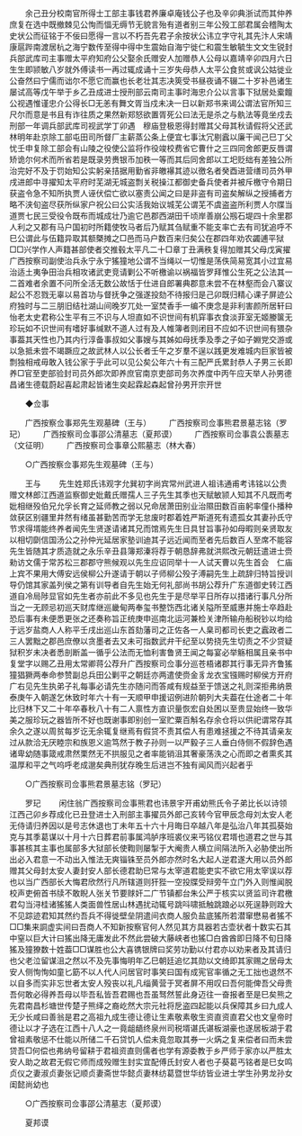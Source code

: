 <!-- { "loadSidebar": true } -->
　　余己丑分校南官所得士工部主事钱君养廉卓庵钱公子也及辛卯典浙试而其仲养庶复在选中既撤棘见公恂而愊无缛节无貌言殆有道者别三年公殁工部君属会稽陶太史状公而征铭于不佞曰愿得一言以不朽吾先君子余按状公讳立字守礼其先汴人宋靖康扈跸南渡居杭之海宁数传至得中得中生震始自海宁徙仁和震生敏毓生文文生锐封兵部武库司主事赠太平府知府公父娶余氏赠安人加赠恭人公母以嘉靖辛卯四月六日生生即颕敏八岁就外傅读书一再过辄成诵十三岁失母恭人太平公食贫或讽公姑徙业公奋然曰宁儒而诎尔不愿它而赢也长老壮其志决筴受书昼夜诵不辍二十岁补邑诸生屡试高等戊午举于乡乙丑成进士授刑部云南司主事时海忠介公以言事下狱居处槖饘公视遇惟谨忠介公得长□无恙有舞文胥当戍未决一日以新郑书来谒公谓法官所知三尺尔而意是书且有诈往质之果然新郑怒欲置胥死公曰法无是杀之与骫法等竟坐戍去刑部一年调兵部武库司视武学丁卯遇　穆庙登极恩得封赠其父母其秋请假将父还武林明年赴京除工部屯田司所督厂主薪蒸公条上便宜七事汰冗剔蠧以廉干闻己巳丁父忧壬申复除工部会有山陵之役使公监将作役竣校费省它曹什之三四同舍郎更反唇谓矫诡尔何术而所省若是既录劳赉银币加秩一等而其后同舍郎以工圯贬绌有差独公所治完好不及于罚始知公实躬亲拮据用勤省非皦襮其迹以徼名者癸酉进营缮司员外甲戌进郎中寻擢知太平府时芜湖无城盗剽关税操江都御史备兵使者并被斥檄守令期日获盗令急不知所执贾人诬伏偿亡欲以塞责公闻之曰是非盗有司盗矣解纵之授捕者方略不浃旬盗尽获所纵家户祝公曰公实活我始议城芜公谓芜不虞盗盗所利贾人尔牒当道贾七民三受役令既布而城成壮乃逾它邑郡西湖田千顷岸善崩公剏石堤四十余里郡人利之又郡有马户国初时所籍使牧马者后乃赋其刍赋重不能支率亡去有司犹追呼不巳公谓此与伍籍异取其额槩摊之□邑而马户数百来归矣公在郡四年劝农蠲逋平狱□□兴学作人声籍甚部使者交推毂太平凡二十□章丁丑满秩复得加赠其父母戊寅擢广西按察司副使治兵永宁永宁猺獞地公谓不当绳以一切惟是荡佚简易宽其小过宜易治适土夷争田治兵相攻诸武吏竞请剿公不听檄谕以祸福皆罗拜惟公生死之公法其一二首难者余置不问所全活无数公故恬于仕进自郎署典郡意未尝不在林壑而会八寨议起公不忍戮无辜以易首功与督抚争之强遂投劾不待报归是己卯既归精心课子屏迹公府独时与二三朋旧结社湖山间晚岁兀处一室焚香手一编不庚念是非利害颜所居轩曰怡老太史君称公生平有三不识与人坦直如不识世间有机穽事衣食淡菲室无姬媵箧无珍玩如不识世间有嗜好事缄默不道人过有及人帷簿者则闭目不应如不识世间有猥杂事葢其天性也乃其内行淳备事叔如父事嫂与其姊如母抚季及季之子如子婣党交游或以急抵未尝不竭蹶应之故武林人以公长者壬午之岁羣不逞以践更发难城内巨家皆被剽独相戒毋敢入钱公家于乎此可以见公矣公年六十有三配严氏累封恭人子男三长即养□官至吏部验封司员外郎次即养庶官南京吏部司务次养度中丙午应天举人孙男德昌诸生德载蔚起喜起肃起皆诸生奕起霖起森起曾孙男开宗开世 

　　◆佥事 

　　广西按察佥事郑先生观墓碑（王与） 
　　广西按察司佥事熊君景墓志铭（罗玘） 
　　广西按察司佥事邵公清墓志（夏邦谟） 
　　广西按察司佥事袁公袠墓志（文征明） 
　　广西按察司佥事章公熙墓志（林大春） 

　　○广西按察佥事郑先生观墓碑（王与） 

　　王与 
　　先生姓郑氏讳观字允巽初字尚宾常州武进人祖讳通甫考讳铭以公贵赠文林郎江西道监察御史妣戴氏赠孺人三子先生其季也天赋敏颕人知其不凡既而考妣相继殁伯兄允孚长育之延师教之弱以兄命居萧田别业治隰田数百亩躬率僮仆播种敛获区别疆里井然有绪虽甚勤苦而学无怠废时郡着姓严斯道死有遗孤女其妻孙氏守节求得壻能终养者闻先生贤遂请诸其兄而馆焉先生日具甘旨事孙如母暇则亲贤取友以相切劘信国汤公之孙仲光延居家塾训迪其子远近闻而至者先后数百人至席不能容先生皆随其才质造就之永乐辛丑县簿郑溱将荐于朝恳辞弗就洪熙改元朝廷遣进士赍勑访文儒于常苏松三郡郡守熊候观以先生应诏同举十一人试天曹以先生首会　仁庙上宾不果用大傅安远侯柳公升遂请于朝以子师柳公殁子溥嗣先生上疏辞归特旨授训导仍馆其家盖列侯之第有训导者自先生始无何礼部尚书胡公荐升广东道御史转江西道自冷局陟显官如先生者亦前此不多见也先生于是尽举平日所存以措诸行事凡分所当之一无顾忌初巡天财库继巡畿甸两奉玺书整饬西北诸关隘所至威惠并施士卒趋赴恐后事有未便悉更张之还奏称旨正统庚申巡南北运河兼检关津所输舟船税钞以均给于远岁盐商人人称平壬戌出巡山东首劾藩司之正佐各一人臬司都司长吏之蠧政者二三人罢黜之郡邑庶僚以贪墨者去又未可指数武弁干纪至以势挠先生切责之不少贷疑狱积岁未决者悉剖断盖一循乎公法而无恤利害鲁贤王闻之每宴必举觞相属且亲书中复堂字以赐乙丑用太常卿蒋公荐升广西按察司佥事分巡苍梧诸郡其行事无异齐鲁猺獞猖獗两奉命参赞副总兵田公剿平之朝廷亦两遣使赍金豸龙衣宝镪赐时柳侯方开府广右见先生执弟子礼每事必请先生亦随问而答咸有规益至于馈送之礼则深拒弗纳景泰庚午入朝遂乞休致时年六十有一天顺甲申援诏例进阶朝列大夫葢在仕途者二十年比归林下又二十年卒春秋八十有二人禀性方直识量恢宏自处困以至贵显始终一致华美之服珍玩之器皆所不好也既谢事即别创一室贮粟百斛名存余仓将以供祀谓常存其余久之遂以周贫每岁讫无余辄复继焉有假贷不责其偿人有患难拯援之不待其请亲友过从款洽无厌睦宗和族恩义逾笃然于教子孙则一以严毅子三人垂白侍侧不假辞色遇诸卑幼随事箴戒肃然栗然无不拱服见之者率能销沮其奢豪荡泆之心而即之者熏炙其温厚和平之气呜呼老成邈矣典刑犹存晚生后进岂不独有闻风而兴起者乎 

　　○广西按察司佥事熊君景墓志铭（罗玘） 

　　罗玘 
　　闲住翁广西按察司佥事熊君也讳景宇开甫幼熊氏令子弟比长以诗领江西己卯乡荐成化已丑登进士入刑部主事擢员外郎己亥转今官甲辰念母刘太安人老无侍请归养因以是号志休退也丁未年五十六十月晦日卒越八年是弘治八年其孤葵始克与其季葛谋以十月十六日葬君前事属鸿胪序班裘仪来丐铭仪君壻也道君之世与其事甚核其主事也属部多大狱部长使鞫则屡掣于大阉贵人横立间隔法所入必胁使出所出必入君意一不动出入惟法无爽锱铢至员外郎亦然时名大起人逆君遂大用以员外郎赠其父母封太安人妻封安人部长德君助巳常与太宰道君能吏实不欲它用太宰误以荐也以当广西部长大悔君欣然行凡所辖道则犴狴一空投牒受辩旁午立门外入则惟闻脱校声吏俯首书牍不敢睨人张关节要赇奸二广节镇都台朱公严于核实以贤监司许君檄君勾当浔桂诸猺猺人类面兽性居山林遇扰动辄号跳呌啸抵触跳踉必以死逞静则跧大不见踪迹君知其然约吾兵不得徙壁垒阴遣间衣商人服负盐底猺所若潜窜懋易者猺不□□集来詷虚实间曰吾商人不知新按察官何人然见其方具器若古壶状者十数实石其中窒以巨大计曰猺出降无庸发此不然此尝破大藤峡者也猺□白酋酋即日降不旬日降猺及獞獠数十姓葢□□谋胜也公大喜镌银牌曰奖劳功勤以付君亦以劝来者及其请归也父老泣留谋沮之然以不及先事悔明年乙巳朝廷追忆其勋以文绮即其家赐之居母太安人侧恂恂如童匕筯不以人代人问居官时事笑曰国有成宪官率循之无工拙也退然不以自多而实非忘世者太安人殁丧以礼凡缁黄营于冥者屏不用叹曰吾何能俾吾父母贵吾何敢必得养吾母以毕吾私皆吾君赐也吾虽驽然誓此身迈往一奋报者至是巳矣熊之先君南昌杉塘世传楚子熊绎之裔屹然大宗元社将戹盗四起能以兵保障其乡曰九成人无少长咸曰善翁是君之高祖九成生德让德让生素敬素敬生资直资直君父也文皇帝时德让以才子选在江西十八人之一竟龃龉终泉州司税壻谌氏谌板湖豪也遂居板湖于君曾祖素敬惩不仕能以所储二千石贷饥人偿未竟忽取其券一火焫之复来偿者曰而未尝贷吾□何偿也弗纳号留耕于君祖资直则儒者也学有源委教于乡严师于家亦以严胜太安人助之故君无假它师而成殁赠生封实宜配傅氏封安人者也子葵葛丐铭者是巳女鸣贞仪之妻淑贞妻张记顺贞妻斋世华懿贞妻林纺葛暨世华纺皆业进士学生孙男龙孙女闺懿尚幼也 

　　○广西按察司佥事邵公清墓志（夏邦谟） 

　　夏邦谟 
